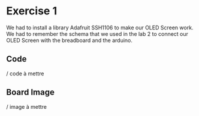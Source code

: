 # Exercise 1 
We had to install a library Adafruit SSH1106 to make our OLED Screen work.
We had to remember the schema that we used in the lab 2 to connect our OLED Screen with the breadboard and the arduino.



## Code
 
 / code à mettre
  
  
  ## Board Image 
  
  / image à mettre
